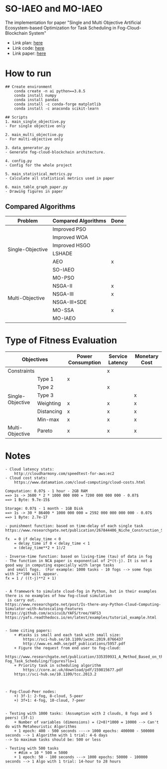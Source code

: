 # SO-IAEO and MO-IAEO
The implementation for paper "Single and Multi Objective Artificial Ecosystem-based Optimization for Task Scheduling in
Fog-Cloud-Blockchain System"

+ Link plan: [here](https://docs.google.com/document/d/1OdaJOe5UxNpbjDuaQptArhtIEw-hbCfwGeTemr-UBYY/edit)
+ Link code: [here](https://github.com/thieu1995/IAEO_IFCB)
+ Link paper: [here](https://github.com/thieu1995/paper_IAEO_IFCB)


# How to run

```code 
## Create environment
    conda create -n ai python==3.8.5
    conda install numpy
    conda install pandas
    conda install -c conda-forge matplotlib
    conda install -c anaconda scikit-learn

## Scripts 
1. main_single_objective.py
- For single objective only

2. main_multi_objective.py
- For multi-objective only

3. data_generator.py
- Generate fog-cloud-blockchain architecture.

4. config.py
- Config for the whole project

5. main_statistical_metrics.py
- Calculate all statistical metrics used in paper

6. main_table_graph_paper.py
- Drawing figures in paper
```

## Compared Algorithms


<table>
<thead>
  <tr>
    <th>Problem</th>
    <th>Compared Algorithms</th>
    <th>Done</th>
  </tr>
</thead>
<tbody>
  <tr>
    <td rowspan="6">Single-Objective</td>
    <td>Improved PSO</td>
    <td></td>
  </tr>
  <tr>
    <td>Improved WOA</td>
    <td></td>
  </tr>
  <tr>
    <td>Improved HSGO</td>
    <td></td>
  </tr>
  <tr>
    <td>LSHADE</td>
    <td></td>
  </tr>
  <tr>
    <td>AEO</td>
    <td>x</td>
  </tr>
  <tr>
    <td>SO-IAEO</td>
    <td></td>
  </tr>
  <tr>
    <td rowspan="6">Multi-Objective</td>
    <td>MO-PSO</td>
    <td></td>
  </tr>
  <tr>
    <td>NSGA-II</td>
    <td>x</td>
  </tr>
  <tr>
    <td>NSGA-III</td>
    <td>x</td>
  </tr>
  <tr>
    <td>NSGA-III+SDE</td>
    <td></td>
  </tr>
  <tr>
    <td>MO-SSA</td>
    <td>x</td>
  </tr>
  <tr>
    <td>MO-IAEO</td>
    <td></td>
  </tr>
</tbody>
</table>

# Type of Fitness Evaluation

<table>
<thead>
  <tr>
    <th colspan="2"><span>Objectives</span></th>
    <th><span>Power Consumption</span></th>
    <th><span>Service Latency</span></th>
    <th><span>Monetary Cost</span></th>
  </tr>
</thead>
<tbody>
  <tr>
    <td colspan="2"><span>Constraints</span></td>
    <td></td>
    <td><span>x</span></td>
    <td></td>
  </tr>
  <tr>
    <td rowspan="6"><span>Single-Objective</span></td>
    <td><span>Type 1</span></td>
    <td><span>x</span></td>
    <td></td>
    <td></td>
  </tr>
  <tr>
    <td><span>Type 2</span></td>
    <td></td>
    <td><span>x</span></td>
    <td></td>
  </tr>
  <tr>
    <td><span>Type 3</span></td>
    <td></td>
    <td></td>
    <td><span>x</span></td>
  </tr>
  <tr>
    <td><span>Weighting</span></td>
    <td><span>x</span></td>
    <td><span>x</span></td>
    <td><span>x</span></td>
  </tr>
  <tr>
    <td><span>Distancing</span></td>
    <td><span>x</span></td>
    <td><span>x</span></td>
    <td><span>x</span></td>
  </tr>
  <tr>
    <td><span>Min-max</span></td>
    <td><span>x</span></td>
    <td><span>x</span></td>
    <td><span>x</span></td>
  </tr>
  <tr>
    <td><span>Multi-Objective</span></td>
    <td><span>Pareto</span></td>
    <td><span>x</span></td>
    <td><span>x</span></td>
    <td><span>x</span></td>
  </tr>
</tbody>
</table>


# Notes

```code 
- Cloud latency stats:
    http://cloudharmony.com/speedtest-for-aws:ec2
- Cloud cost stats:
    https://www.datamation.com/cloud-computing/cloud-costs.html
    
Computation: 0.07$ - 1 hour - 2GB RAM 
==> 1s -> 3600 * 2 * 1000 000 000 = 7200 000 000 000 - 0.07$
==> 1 Byte: 9.7e-15$ 

Storage: 0.07$ - 1 month - 1GB Disk
==> 1s -> 30 * 86400 * 1000 000 000 = 2592 000 000 000 000 - 0.07$
==> 1 Byte: 2.7e-17 

- punishment function: based on time-delay of each single task
https://www.researchgate.net/publication/267844406_Niche_Construction_Sustainability_and_Evolutionary_Ecology_of_Cancer

fx  = 0 if delay_time < 0
    = delay_time if 0 < delay_time < 1
    = (delay_time**2 + 1)/2   

- Inverse-time function: based on living-time (tau) of data in fog
- The function in NCA paper is exponential of 2*(t-j). It is not a good way in computing especially with large tasks
 and small fogs.  (For example: 1000 tasks - 10 fogs --> some fogs with 2**100 will appear.
fx = 1 / ((t-j)**2 + 1)


- A framework to simulate cloud-fog in Python, but in their examples there is no examples of how fog-cloud simulation
 is carry out.
https://www.researchgate.net/post/Is-there-any-Python-Cloud-Computing-Simulator-with-Autoscaling-Features
https://github.com/acsicuib/YAFS/tree/YAFS3
https://yafs.readthedocs.io/en/latest/examples/tutorial_example.html


- Some citing papers:
    + #tasks is small and each task with small size:
        https://sci-hub.se/10.1109/iwcmc.2019.8766437
        http://www.es.mdh.se/pdf_publications/5957.pdf
    + Figure the request from end user to fog-cloud:
        https://www.researchgate.net/publication/335359931_A_Method_Based_on_the_Combination_of_Laxity_and_Ant_Colony_System_for_Cloud-Fog_Task_Scheduling/figures?lo=1
    + Priority task in scheduling algorithm
        https://core.ac.uk/download/pdf/159815677.pdf
    https://sci-hub.se/10.1109/tcc.2013.2



- Fog-Cloud-Peer nodes:
    +) 3f-1: 2-fog, 8-cloud, 5-peer
    +) 3f+1: 4-fog, 10-cloud, 7-peer


- Testing with 1000 tasks: (Assumption with 2 clouds, 8 fogs and 5 peers) (3f-1)
    + Number of variables (dimensions) = (2+8)*1000 = 10000 --> Can't do with Metaheuristic Algorithms
    + 1 epoch: 400 - 500 seconds ----> 1000 epochs: 400000 - 500000 seconds --> 1 Algorithm with 1 trial: 4-6 days 
--> So maximum tasks should be: 500 or less
    
- Testing with 500 tasks 
    + #dim = 10 * 500 = 5000
    + 1 epoch: 50 - 100 seconds ---> 1000 epochs: 50000 - 100000 seconds --> 1 Algo with 1 trial: 14-hour to 28 hours

```
















